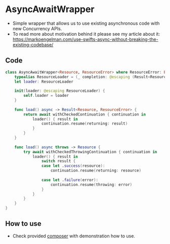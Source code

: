 # AsyncAwaitWrapper
- Simple wrapper that allows us to use existing asynchronous code with new Concurrency APIs.
- To read more about motivation behind it please see my article about it: https://markoengelman.com/use-swifts-async-without-breaking-the-existing-codebase/

## Code
```Swift
class AsyncAwaitWrapper<Resource, ResourceError> where ResourceError: Error {
    typealias ResourceLoader = (_ completion: @escaping (Result<Resource, ResourceError>) -> Void) -> Void
    let loader: ResourceLoader
    
    init(loader: @escaping ResourceLoader) {
        self.loader = loader
    }
    
    func load() async -> Result<Resource, ResourceError> {
        return await withCheckedContinuation { continuation in
            loader() { result in
                continuation.resume(returning: result)
            }
        }
    }
    
    func load() async throws -> Resource {
        try await withCheckedThrowingContinuation { continuation in
            loader() { result in
                switch result {
                case let .success(resource):
                    continuation.resume(returning: resource)
                    
                case let .failure(error):
                    continuation.resume(throwing: error)
                }
            }
        }
    }
}
```
## How to use
- Check provided [composer](AsyncAwaitTests/AsyncAwaitTests+HelpersWithUsageExample/UsersNamesLoaderComposer.swift) with demonstration how to use.
